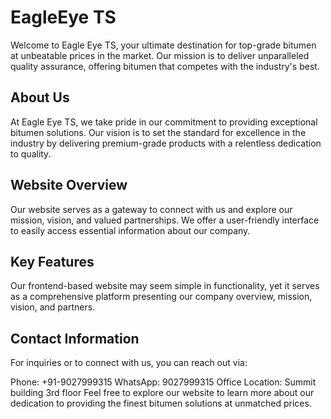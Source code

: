 # EagleEye TS

Welcome to Eagle Eye TS, your ultimate destination for top-grade bitumen at unbeatable prices in the market. Our mission is to deliver unparalleled quality assurance, offering bitumen that competes with the industry's best.

## About Us
At Eagle Eye TS, we take pride in our commitment to providing exceptional bitumen solutions. Our vision is to set the standard for excellence in the industry by delivering premium-grade products with a relentless dedication to quality.

## Website Overview
Our website serves as a gateway to connect with us and explore our mission, vision, and valued partnerships. We offer a user-friendly interface to easily access essential information about our company.

## Key Features
Our frontend-based website may seem simple in functionality, yet it serves as a comprehensive platform presenting our company overview, mission, vision, and partners.

## Contact Information
For inquiries or to connect with us, you can reach out via:

Phone: +91-9027999315
WhatsApp: 9027999315
Office Location: Summit building 3rd floor
Feel free to explore our website to learn more about our dedication to providing the finest bitumen solutions at unmatched prices.

